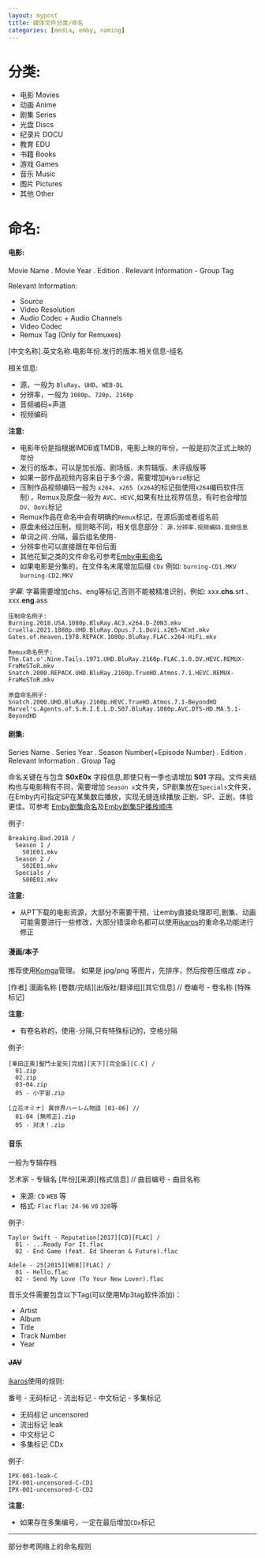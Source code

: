 ```yaml
---
layout: mypost
title: 媒体文件分类/命名
categories: [media, emby, naming]
---
```


# 分类:
  - 电影 Movies
  - 动画 Anime
  - 剧集 Series
  - 光盘 Discs
  - 纪录片 DOCU
  - 教育 EDU
  - 书籍 Books
  - 游戏 Games
  - 音乐 Music
  - 图片 Pictures
  - 其他 Other

# 命名:

#### 电影:

Movie Name . Movie Year . Edition . Relevant Information - Group Tag

Relevant Information:
  - Source
  - Video Resolution
  - Audio Codec + Audio Channels
  - Video Codec
  - Remux Tag (Only for Remuxes)

[中文名称].英文名称.电影年份.发行的版本.相关信息-组名

相关信息:
  - 源，一般为 `BluRay`、`UHD`、`WEB-DL`
  - 分辨率，一般为 `1080p`、`720p`、`2160p`
  - 音频编码+声道
  - 视频编码

__注意:__
- 电影年份是指根据IMDB或TMDB，电影上映的年份，一般是初次正式上映的年份
- 发行的版本，可以是加长版、剧场版、未剪辑版、未评级版等
- 如果一部作品视频内容来自于多个源，需要增加`Hybrid`标记
- 压制作品视频编码一般为 `x264`、`x265`（`x264`的标记指使用`x264`编码软件压制），Remux及原盘一般为 `AVC`、`HEVC`,如果有杜比视界信息，有时也会增加`DV`、`DoVi`标记
- Remux作品在命名中会有明确的`Remux`标记，在源后面或者组名前
- 原盘未经过压制，规则略不同，相关信息部分： `源.分辨率.视频编码.音频信息`
- 单词之间`.`分隔，最后组名使用`-`
- 分辨率也可以直接跟在年份后面
- 其他花絮之类的文件命名可参考[Emby电影命名](https://support.emby.media/support/solutions/articles/44001159102-movie-naming)
- 如果电影是分集的，在文件名末尾增加后缀 `CDx` 例如:  `burning-CD1.MKV` `burning-CD2.MKV`

_字幕_:
字幕需要增加chs、eng等标记,否则不能被精准识别，例如: xxx.__chs__.srt  、 xxx.__eng__.ass

```
压制命名例子:
Burning.2018.USA.1080p.BluRay.AC3.x264.D-Z0N3.mkv
Cruella.2021.1080p.UHD.BluRay.Opus.7.1.DoVi.x265-NCmt.mkv
Gates.of.Heaven.1978.REPACK.1080p.BluRay.FLAC.x264-HiFi.mkv

Remux命名例子:
The.Cat.o'.Nine.Tails.1971.UHD.BluRay.2160p.FLAC.1.0.DV.HEVC.REMUX-FraMeSToR.mkv
Snatch.2000.REPACK.UHD.BluRay.2160p.TrueHD.Atmos.7.1.HEVC.REMUX-FraMeSToR.mkv

原盘命名例子:
Snatch.2000.UHD.BluRay.2160p.HEVC.TrueHD.Atmos.7.1-BeyondHD
Marvel's.Agents.of.S.H.I.E.L.D.S07.BluRay.1080p.AVC.DTS-HD.MA.5.1-BeyondHD
```

#### 剧集:

Series Name . Series Year . Season Number(+Episode Number) . Edition . Relevant Information . Group Tag

命名关键在与包含 __S0xE0x__ 字段信息,即使只有一季也请增加 __S01__ 字段。文件夹结构也与电影稍有不同，需要增加 `Season x`文件夹，SP剧集放在`Specials`文件夹，在Emby内可指定SP在某集数后播放，实现无缝连续播放:正剧、SP、正剧，体验更佳。可参考 [Emby剧集命名](https://support.emby.media/support/solutions/articles/44001159110-tv-naming)及[Emby剧集SP播放顺序](https://support.emby.media/support/solutions/articles/44001904299-ordering-tv-show-special-extras)

例子:
```
Breaking.Bad.2018 /
  Season 1 /
    S01E01.mkv
  Season 2 /
    S02E01.mkv
  Specials /
    S00E01.mkv
```

__注意:__
- 从PT下载的电影资源，大部分不需要干预，让emby直接处理即可,剧集、动画可能需要进行一些修改，大部分错误命名都可以使用[ikaros](https://github.com/Suwmlee/ikaros)的重命名功能进行修正

#### 漫画/~~本子~~

推荐使用[Komga](https://komga.org/)管理。
如果是 jpg/png 等图片，先排序，然后按卷压缩成 zip 。

[作者] 漫画名称 [卷数/完结][出版社/翻译组][其它信息] //
    卷编号 - 卷名称 [特殊标记]

__注意:__
- 有卷名称的，使用` - `分隔,只有特殊标记的，空格分隔

例子:
```
[車田正美]聖鬥士星矢[完结][天下][完全版][C.C] /
  01.zip
  02.zip
  03-04.zip
  05 - 小宇宙.zip

[立花オミナ] 異世界ハーレム物語 [01-06] //
  01-04 [無修正].zip
  05 - 对决！.zip
```

#### 音乐

一般为专辑存档

艺术家 - 专辑名 [年份][来源][格式信息] // 
    曲目编号 - 曲目名称

- 来源: `CD` `WEB` 等
- 格式: `Flac`  `flac 24-96` `V0` `320`等

例子:
```
Taylor Swift - Reputation[2017][CD][FLAC] /
  01 - ...Ready For It.flac
  02 - End Game (feat. Ed Sheeran & Future).flac

Adele - 25[2015][WEB][FLAC] /
  01 - Hello.flac
  02 - Send My Love (To Your New Lover).flac
```
音乐文件需要包含以下Tag(可以使用Mp3tag软件添加)：
- Artist
- Album
- Title
- Track Number
- Year


#### ~~JAV~~

[ikaros](https://github.com/Suwmlee/ikaros)使用的规则:

番号 - 无码标记 - 流出标记 - 中文标记 - 多集标记
- 无码标记  uncensored
- 流出标记  leak
- 中文标记  C
- 多集标记  CDx

例子:
```
IPX-001-leak-C
IPX-001-uncensored-C-CD1
IPX-001-uncensored-C-CD2
```

__注意:__
- 如果存在多集编号，一定在最后增加`CDx`标记

---
部分参考网络上的命名规则
